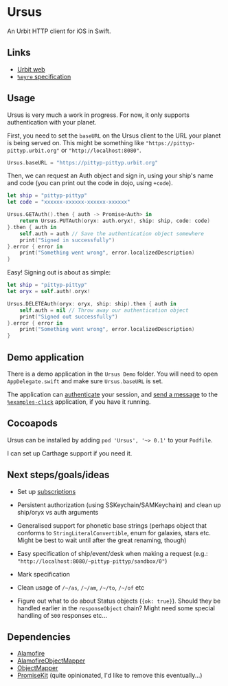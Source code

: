 # Ursus

An Urbit HTTP client for iOS in Swift.

## Links

- [Urbit web](http://urbit.org/docs/using/web/)
- [`%eyre` specification](http://urbit.org/docs/arvo/internals/eyre/specification/)

## Usage

Ursus is very much a work in progress. For now, it only supports authentication with your planet.

First, you need to set the `baseURL` on the Ursus client to the URL your planet is being served on. This might be something like `"https://pittyp-pittyp.urbit.org"` or `"http://localhost:8080"`. 

```swift
Ursus.baseURL = "https://pittyp-pittyp.urbit.org"
```

Then, we can request an Auth object and sign in, using your ship's name and code (you can print out the code in dojo, using `+code`).

```swift
let ship = "pittyp-pittyp"
let code = "xxxxxx-xxxxxx-xxxxxx-xxxxxx"

Ursus.GETAuth().then { auth -> Promise<Auth> in
    return Ursus.PUTAuth(oryx: auth.oryx!, ship: ship, code: code)
}.then { auth in
    self.auth = auth // Save the authentication object somewhere
    print("Signed in successfully")
}.error { error in
    print("Something went wrong", error.localizedDescription)
}
```

Easy! Signing out is about as simple:

```swift
let ship = "pittyp-pittyp"
let oryx = self.auth!.oryx!

Ursus.DELETEAuth(oryx: oryx, ship: ship).then { auth in
    self.auth = nil // Throw away our authentication object
    print("Signed out successfully")
}.error { error in
    print("Something went wrong", error.localizedDescription)
}
```

## Demo application

There is a demo application in the `Ursus Demo` folder. You will need to open `AppDelegate.swift` and make sure `Ursus.baseURL` is set.

The application can [authenticate](http://urbit.org/docs/arvo/internals/eyre/specification/#-1-3-authentication) your session, and [send a message](http://urbit.org/docs/arvo/internals/eyre/specification/#-1-4-messaging) to the [`%examples-click`](https://github.com/urbit/examples/tree/d3ac46d8f68335cb4dcf178e3953a829655d9a82/gall/click) application, if you have it running.

## Cocoapods

Ursus can be installed by adding `pod 'Ursus', '~> 0.1'` to your `Podfile`.

I can set up Carthage support if you need it.

## Next steps/goals/ideas

- Set up [subscriptions](http://urbit.org/docs/arvo/internals/eyre/specification/#-1-5-subscriptions)

- Persistent authorization (using SSKeychain/SAMKeychain) and clean up ship/oryx vs auth arguments

- Generalised support for phonetic base strings (perhaps object that conforms to `StringLiteralConvertible`, enum for galaxies, stars etc. Might be best to wait until after the great renaming, though)

- Easy specification of ship/event/desk when making a request (e.g.: `"http://localhost:8080/~pittyp-pittyp/sandbox/0"`)

- Mark specification

- Clean usage of `/~/as`, `/~/am`, `/~/to`, `/~/of` etc

- Figure out what to do about Status objects (`{ok: true}`). Should they be handled earlier in the `responseObject` chain? Might need some special handling of `500` responses etc...

## Dependencies

- [Alamofire](https://github.com/Alamofire/Alamofire)
- [AlamofireObjectMapper](https://github.com/tristanhimmelman/AlamofireObjectMapper)
- [ObjectMapper](https://github.com/Hearst-DD/ObjectMapper)
- [PromiseKit](https://github.com/mxcl/PromiseKit) (quite opinionated, I'd like to remove this eventually...)
